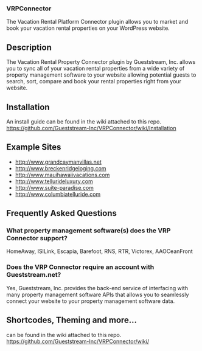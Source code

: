 ### VRPConnector ###
The Vacation Rental Platform Connector plugin allows you to market and book your vacation rental properties 
on your WordPress website.

## Description ##
The Vacation Rental Property Connector plugin by Gueststream, Inc. allows you to sync all of your vacation rental
properties from a wide variety of property management software to your website allowing potential guests to
search, sort, compare and book your rental properties right from your website.

## Installation ##
An install guide can be found in the wiki attached to this repo.
https://github.com/Gueststream-Inc/VRPConnector/wiki/Installation

## Example Sites ##
* http://www.grandcaymanvillas.net
* http://www.breckenridgeloging.com
* http://www.mauihawaiivacations.com
* http://www.tellurideluxury.com
* http://www.suite-paradise.com
* http://www.columbiatelluride.com

## Frequently Asked Questions ##

### What property management software(s) does the VRP Connector support? ###

HomeAway, ISILink, Escapia, Barefoot, RNS, RTR, Victorex, AAOCeanFront

### Does the VRP Connector require an account with Gueststream.net? ###

Yes, Gueststream, Inc. provides the back-end service of interfacing with many property management software APIs 
that allows you to seamlessly connect your website to your property management software data.

## Shortcodes, Theming and more... ##
can be found in the wiki attached to this repo.
https://github.com/Gueststream-Inc/VRPConnector/wiki/